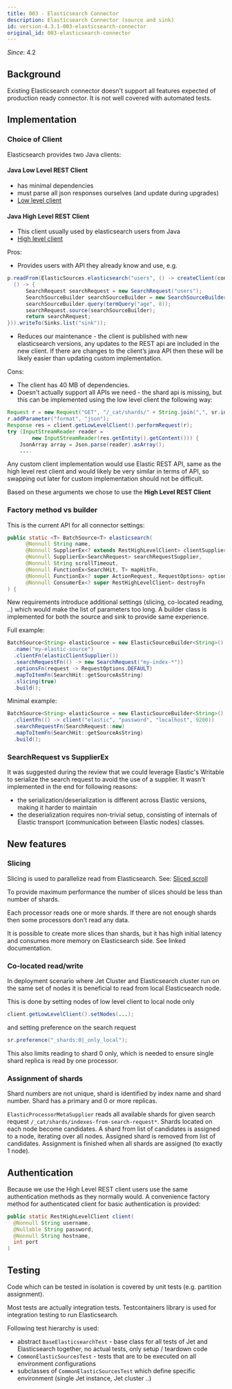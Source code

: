 ```yaml
---
title: 003 - Elasticsearch Connector
description: Elasticsearch Connector (source and sink)
id: version-4.3.1-003-elasticsearch-connector
original_id: 003-elasticsearch-connector
---
```


*Since*: 4.2

## Background

Existing Elasticsearch connector doesn't support all features expected
of production ready connector. It is not well covered with automated
tests.

## Implementation

### Choice of Client

Elasticsearch provides two Java clients:

#### Java Low Level REST Client

- has minimal dependencies
- must parse all json responses ourselves (and update during upgrades)
- [Low level client](https://www.elastic.co/guide/en/elasticsearch/client/java-rest/current/java-rest-low.html)

#### Java High Level REST Client

- This client usually used by elasticsearch users from Java
- [High level client](https://www.elastic.co/guide/en/elasticsearch/client/java-rest/current/java-rest-high.html)

Pros:

- Provides users with API they already know and use, e.g.

```java
p.readFrom(ElasticSources.elasticsearch("users", () -> createClient(containerAddress),
  () -> {
      SearchRequest searchRequest = new SearchRequest("users");
      SearchSourceBuilder searchSourceBuilder = new SearchSourceBuilder();
      searchSourceBuilder.query(termQuery("age", 8));
      searchRequest.source(searchSourceBuilder);
      return searchRequest;
})).writeTo(Sinks.list("sink"));
```

- Reduces our maintenance - the client is published with new
  elasticsearch versions, any updates to the REST api are included in
  the new client. If there are changes to the client’s java API then
  these will be likely easier than updating custom implementation.

Cons:

- The client has 40 MB of dependencies.
- Doesn't actually support all APIs we need - the shard api is
  missing, but this can be implemented using the low level client
  the following way:

```java
Request r = new Request("GET", "/_cat/shards/" + String.join(",", sr.indices()));
r.addParameter("format", "json");
Response res = client.getLowLevelClient().performRequest(r);
try (InputStreamReader reader =
        new InputStreamReader(res.getEntity().getContent())) {
    JsonArray array = Json.parse(reader).asArray();
    ....
```

Any custom client implementation would use Elastic REST API, same as the
high level rest client and would likely be very similar in terms of API,
so swapping out later for custom implementation should not be difficult.

Based on these arguments we chose to use the **High Level REST Client**

### Factory method vs builder

This is the current API for all connector settings:

```java
public static <T> BatchSource<T> elasticsearch(
      @Nonnull String name,
      @Nonnull SupplierEx<? extends RestHighLevelClient> clientSupplier,
      @Nonnull SupplierEx<SearchRequest> searchRequestSupplier,
      @Nonnull String scrollTimeout,
      @Nonnull FunctionEx<SearchHit, T> mapHitFn,
      @Nonnull FunctionEx<? super ActionRequest, RequestOptions> optionsFn,
      @Nonnull ConsumerEx<? super RestHighLevelClient> destroyFn
) {
```

New requirements introduce additional settings (slicing, co-located
reading, ..) which would make the list of parameters too long. A builder
class is implemented for both the source and sink to provide same
experience.

Full example:

```java
BatchSource<String> elasticSource = new ElasticSourceBuilder<String>()
  .name("my-elastic-source")
  .clientFn(elasticClientSupplier())
  .searchRequestFn(() -> new SearchRequest("my-index-*"))
  .optionsFn(request -> RequestOptions.DEFAULT)
  .mapToItemFn(SearchHit::getSourceAsString)
  .slicing(true)
  .build();
```

Minimal example:

```java
BatchSource<String> elasticSource = new ElasticSourceBuilder<String>()
  .clientFn(() -> client("elastic", "password", "localhost", 9200))
  .searchRequestFn(SearchRequest::new)
  .mapToItemFn(SearchHit::getSourceAsString)
  .build();
```

### SearchRequest vs SupplierEx<SearchRequest>

It was suggested during the review that we could leverage Elastic's Writable
to serialize the search request to avoid the use of a supplier. It wasn't
implemented in the end for following reasons:

- the serialization/deserialization is different across Elastic
 versions, making it harder to maintain
- the deserialization requires non-trivial setup, consisting of
 internals of Elastic transport (communication between Elastic nodes) classes.

## New features

### Slicing

Slicing is used to parallelize read from Elasticsearch. See: [Sliced scroll](https://www.elastic.co/guide/en/elasticsearch/reference/current/search-request-body.html#sliced-scroll)

To provide maximum performance the number of slices should be less than
number of shards.

Each processor reads one or more shards. If there are not enough shards
then some processors don’t read any data.

It is possible to create more slices than shards, but it has high
initial latency and consumes more memory on Elasticsearch side. See
linked documentation.

### Co-located read/write

In deployment scenario where Jet Cluster and Elasticsearch cluster run
on the same set of nodes it is beneficial to read from local
Elasticsearch node.

This is done by setting nodes of low level client to local node only

```java
client.getLowLevelClient().setNodes(...);
```

and setting preference on the search request

```java
sr.preference("_shards:0|_only_local");
```

This also limits reading to shard 0 only, which is needed to ensure
single shard replica is read by one processor.

### Assignment of shards

Shard numbers are not unique, shard is identified by index name and
shard number. Shard has a primary and 0 or more replicas.

`ElasticProcessorMetaSupplier` reads all available shards for given search
request `/_cat/shards/indexes-from-search-request*`. Shards located on
each node become candidates. A shard from list of candidates is assigned
to a node, iterating over all nodes. Assigned shard is removed from list
of candidates. Assignment is finished when all shards are assigned (to
exactly 1 node).

## Authentication

Because we use the High Level REST client users use the same
authentication methods as they normally would.
A convenience factory method for authenticated client for basic
authentication is provided:

```java
public static RestHighLevelClient client(
  @Nonnull String username,
  @Nullable String password,
  @Nonnull String hostname,
  int port
)
```

## Testing

Code which can be tested in isolation is covered by unit tests (e.g.
partition assignment).

Most tests are actually integration tests. Testcontainers library is
used for integration testing to run Elasticsearch.

Following test hierarchy is used:

- abstract `BaseElasticsearchTest` - base class for all tests of Jet
  and Elasticsearch together,
  no actual tests, only setup / teardown code
- `CommonElasticSourcesTest` - tests that are to be executed on
  all environment configurations
- subclasses of `CommonElasticSourcesTest` which define specific
  environment (single Jet instance, Jet cluster ..)
